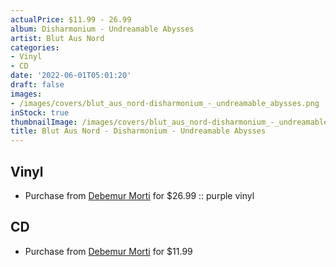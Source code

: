 ```yaml
---
actualPrice: $11.99 - 26.99
album: Disharmonium - Undreamable Abysses
artist: Blut Aus Nord
categories:
- Vinyl
- CD
date: '2022-06-01T05:01:20'
draft: false
images:
- /images/covers/blut_aus_nord-disharmonium_-_undreamable_abysses.png
inStock: true
thumbnailImage: /images/covers/blut_aus_nord-disharmonium_-_undreamable_abysses-thumb.png
title: Blut Aus Nord - Disharmonium - Undreamable Abysses
---
```


## Vinyl
* Purchase from [Debemur Morti](https://debemurmorti.aisamerch.com/item/113436) for $26.99 :: purple vinyl
## CD
* Purchase from [Debemur Morti](https://debemurmorti.aisamerch.com/item/107224) for $11.99
